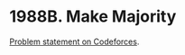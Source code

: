 # 1988B. Make Majority

[Problem statement on Codeforces](https://codeforces.com/problemset/problem/1988/B?locale=en).